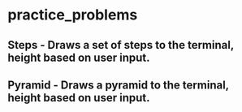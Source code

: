 # practice_problems

## Steps - Draws a set of steps to the terminal, height based on user input.
## Pyramid - Draws a pyramid to the terminal, height based on user input.
